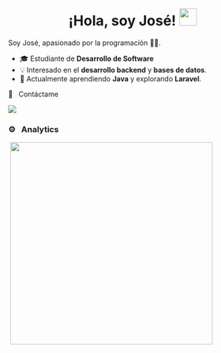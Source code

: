 <h1 align="center"><b>¡Hola, soy José! </b><img src="https://media.giphy.com/media/hvRJCLFzcasrR4ia7z/giphy.gif" width="35"></h1>

Soy José, apasionado por la programación 👨‍💻.


- 🎓 Estudiante de **Desarrollo de Software**
- 💡 Interesado en el **desarrollo backend** y **bases de datos**.
- 🌱 Actualmente aprendiendo **Java** y explorando **Laravel**.


🤝 &nbsp; Contáctame

[<img src="https://img.shields.io/badge/X-%23000000.svg?style=for-the-badge&logo=X&logoColor=white" />](https://x.com/CodeByJose)

### ⚙️ &nbsp; Analytics
 
<p>&nbsp;<img align="center" src="https://github-readme-stats.vercel.app/api/top-langs/?username=JoseDev4&theme=dark&layout=compact" width="410" /></p>

